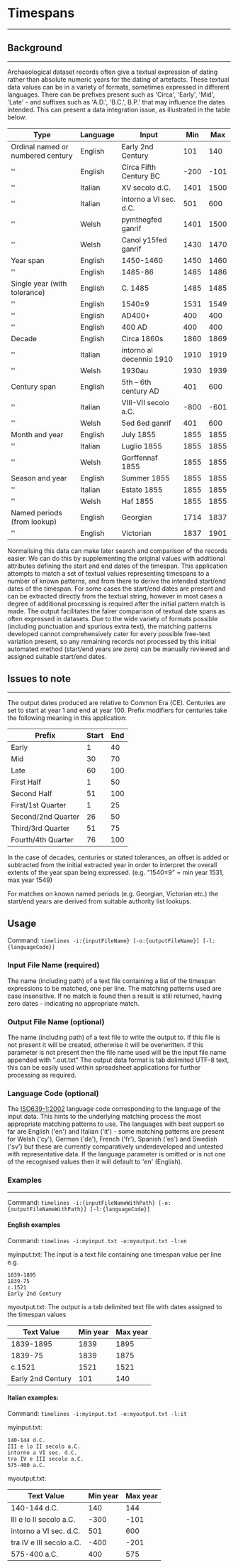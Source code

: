# Timespans #
---

## Background ##
---
Archaeological dataset records often give a textual expression of dating rather than absolute numeric years for the dating of artefacts. These textual data values can be in a variety of formats, sometimes expressed in different languages. There can be prefixes present such as 'Circa', 'Early', 'Mid', 'Late' - and suffixes such as 'A.D.', 'B.C.', B.P.' that may influence the dates intended. This can present a data integration issue, as illustrated in the table below:

Type | Language | Input | Min | Max
---- | -------- | ----- | --- | ---
Ordinal named or numbered century | English | Early 2nd Century | 101 | 140
''| English | Circa Fifth Century BC | -200 | -101
''| Italian | XV secolo d.C. | 1401 | 1500
''| Italian | intorno a VI sec. d.C. | 501 | 600
''| Welsh | pymthegfed ganrif | 1401 | 1500 
''| Welsh | Canol y15fed ganrif | 1430 | 1470
Year span |	English	| 1450-1460 | 1450 | 1460
''| English | 1485-86 | 1485 | 1486
Single year (with tolerance) | English | C. 1485 | 1485 | 1485
''| English | 1540±9 | 1531 | 1549
''| English | AD400+ | 400 | 400
''| English | 400 AD | 400 | 400
Decade | English | Circa 1860s | 1860 | 1869
''| Italian | intorno al decennio 1910 | 1910 | 1919
''| Welsh | 1930au | 1930 | 1939
Century span | English | 5th – 6th century AD | 401 | 600
'' | Italian | VIII-VII secolo a.C. | -800 | -601
'' | Welsh | 5ed 6ed ganrif | 401 | 600
Month and year | English | July 1855 | 1855 | 1855
'' | Italian | Luglio 1855 | 1855 | 1855
'' | Welsh | Gorffennaf 1855 | 1855 | 1855
Season and year | English | Summer 1855 | 1855 | 1855
'' | Italian | Estate 1855 | 1855 | 1855
'' | Welsh | Haf 1855 | 1855 | 1855
Named periods (from lookup) | English | Georgian | 1714 | 1837
'' | English | Victorian | 1837 | 1901
		
Normalising this data can make later search and comparison of the records easier. We can do this by supplementing the original values with additional attributes defining the start and end dates of the timespan. This application attempts to match a set of textual values representing timespans to a number of known patterns, and from there to derive the intended start/end dates of the timespan. For some cases the start/end dates are present and can be extracted directly from the textual string, however in most cases a degree of additional processing is required after the initial pattern match is made. The output facilitates the fairer comparison of textual date spans as often expressed in datasets. Due to the wide variety of formats possible (including punctuation and spurious extra text), the matching patterns developed cannot comprehensively cater for every possible free-text variation present, so any remaining records not processed by this initial automated method (start/end years are zero) can be manually reviewed and assigned suitable start/end dates.

## Issues to note ##
---
The output dates produced are relative to Common Era (CE). Centuries are set to start at year 1 and end at year 100. Prefix modifiers for centuries take the following meaning in this application:

Prefix | Start | End
------ | ----- | ---
Early | 1 | 40
Mid | 30 | 70
Late | 60 | 100
First Half | 1 | 50
Second Half | 51 | 100
First/1st Quarter | 1 | 25
Second/2nd Quarter | 26 | 50
Third/3rd Quarter | 51 | 75
Fourth/4th Quarter | 76 | 100

In the case of decades, centuries or stated tolerances, an offset is added or subtracted from the initial extracted year in order to interpret the overall extents of the year span being expressed. (e.g. "1540±9" = min year 1531, max year 1549)

For matches on known named periods (e.g. Georgian, Victorian etc.) the start/end years are derived from suitable authority list lookups. 

## Usage ##
Command: `timelines -i:{inputFileName} [-o:{outputFileName}] [-l:{languageCode}]` 

### Input File Name (required) ###
The name (including path) of a text file containing a list of the timespan expressions to be matched, one per line. The matching patterns used are case insensitive. If no match is found then a result is still returned, having zero dates - indicating no appropriate match.

### Output File Name (optional) ###
The name (including path) of a text file to write the output to. If this file is not present it will be created, otherwise it will be overwritten. If this parameter is not present then the file name used will be the input file name appended with ".out.txt"
The output data format is tab delimited UTF-8 text, this can be easily used within spreadsheet applications for further processing as required. 

### Language Code (optional) ###
The [ISO639-1:2002](https://www.iso.org/iso-639-language-codes.html) language code corresponding to the language of the input data. This hints to the underlying matching process the most appropriate matching patterns to use. The languages with best support so far are English ('en') and Italian ('it') - some matching patterns are present for Welsh ('cy'), German ('de'), French ('fr'), Spanish ('es') and Swedish ('sv') but these are currently comparatively underdeveloped and untested with representative data. If the language parameter is omitted or is not one of the recognised values then it will default to 'en' (English).

### Examples ###
---
Command: `timelines -i:{inputFileNameWithPath} [-o:{outputFileNameWithPath}] [-l:{languageCode}]` 

#### English examples ####
Command: `timelines -i:myinput.txt -o:myoutput.txt -l:en`

myinput.txt: The input is a text file containing one timespan value per line e.g.
```
1839-1895
1839-75
c.1521
Early 2nd Century
```

myoutput.txt: The output is a tab delimited text file with dates assigned to the timespan values

Text Value | Min year | Max year
---------- | -------- | --------
1839-1895 | 1839 | 1895
1839-75 | 1839 | 1875
c.1521 | 1521 | 1521
Early 2nd Century | 101 | 140

#### Italian examples: ####
Command: `timelines -i:myinput.txt -o:myoutput.txt -l:it`

myinput.txt: 
```
140-144 d.C.
III e lo II secolo a.C.
intorno a VI sec. d.C.
tra IV e III secolo a.C.
575-400 a.C.
```

myoutput.txt: 

Text Value | Min year | Max year
---------- | -------- | --------
140-144 d.C. | 140 | 144
III e lo II secolo a.C. | -300 | -101
intorno a VI sec. d.C. | 501 | 600
tra IV e III secolo a.C. | -400 | -201
575-400 a.C. | 400 | 575





